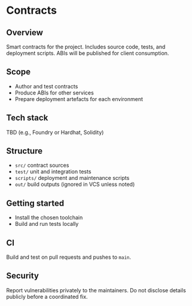 # Contracts

## Overview
Smart contracts for the project. Includes source code, tests, and deployment scripts. ABIs will be published for client consumption.

## Scope
- Author and test contracts
- Produce ABIs for other services
- Prepare deployment artefacts for each environment

## Tech stack
TBD (e.g., Foundry or Hardhat, Solidity)

## Structure
- `src/` contract sources
- `test/` unit and integration tests
- `scripts/` deployment and maintenance scripts
- `out/` build outputs (ignored in VCS unless noted)

## Getting started
- Install the chosen toolchain
- Build and run tests locally

## CI
Build and test on pull requests and pushes to `main`.

## Security
Report vulnerabilities privately to the maintainers. Do not disclose details publicly before a coordinated fix.

